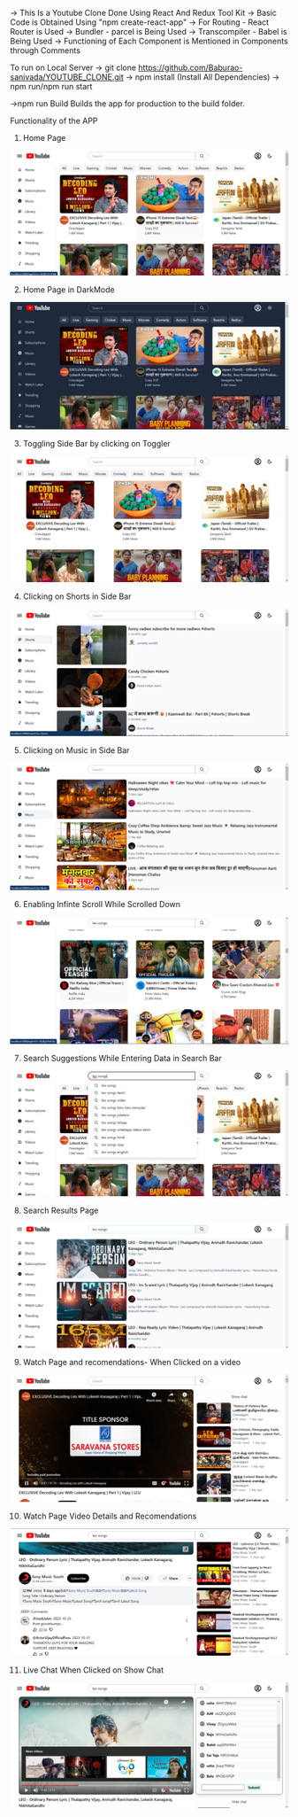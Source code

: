 
-> This Is a Youtube Clone Done Using React And Redux Tool Kit
-> Basic Code is Obtained Using "npm create-react-app"
-> For Routing - React Router is Used
-> Bundler - parcel is Being Used
-> Transcompiler - Babel is Being Used
-> Functioning of Each Component is Mentioned in Components through Comments




To run on Local Server
-> git clone https://github.com/Baburao-sanivada/YOUTUBE_CLONE.git
-> npm install (Install All Dependencies)
-> npm run/npm run start


->npm run Build 
Builds the app for production to the build folder.


Functionality of the APP

1. Home Page

![Home page](./Images/HomePage.png)






2. Home Page in DarkMode

![Home page](./Images/HomePage%20DarkMode.png)






3. Toggling Side Bar by clicking on Toggler

![Side Bar Closed](./Images/SideBar%20Toggle.png)








4. Clicking on Shorts in Side Bar

![Shorts Results](./Images/Shorts-SideBar.png)








5. Clicking on Music in Side Bar

![Music-Results](./Images/Music-SideBar.png)








6. Enabling Infinte Scroll While Scrolled Down 

![Infinite Scroll in Home Page](./Images/Infinte%20Scroll.png)








7. Search Suggestions While Entering Data in Search Bar

![Search Suggestions](./Images/SearchSuggestions.png)








8. Search Results Page

![Videos List based on Search Query](./Images/SearchResults%20Page.png)








9. Watch Page and recomendations- When Clicked on a video

![Watch Page](./Images/WatchPage.png)








10. Watch Page Video Details and Recomendations

![watch page Video Details](./Images/WPVideo%20Details.png)








11. Live Chat When Clicked on Show Chat

![Live chat](./Images/Enabled%20LiveChat.png)




